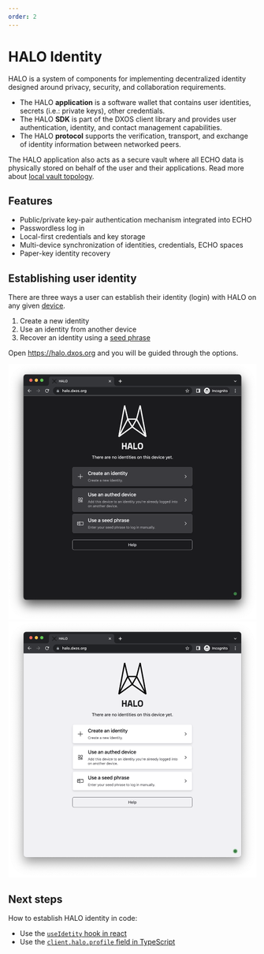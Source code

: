 ```yaml
---
order: 2
---
```


# HALO Identity

HALO is a system of components for implementing decentralized identity designed around privacy, security, and collaboration requirements.

*   The HALO **application** is a software wallet that contains user identities, secrets (i.e.: private keys), other credentials.
*   The HALO **SDK** is part of the DXOS client library and provides user authentication, identity, and contact management capabilities.
*   The HALO **protocol** supports the verification, transport, and exchange of identity information between networked peers.

The HALO application also acts as a secure vault where all ECHO data is physically stored on behalf of the user and their applications. Read more about [local vault topology](../echo/#local-vault-topology).

## Features

*   Public/private key-pair authentication mechanism integrated into ECHO
*   Passwordless log in
*   Local-first credentials and key storage
*   Multi-device synchronization of identities, credentials, ECHO spaces
*   Paper-key identity recovery

## Establishing user identity

There are three ways a user can establish their identity (login) with HALO on any given [device](../glossary#device).

1.  Create a new identity
2.  Use an identity from another device
3.  Recover an identity using a [seed phrase](../glossary#seed-phrase)

Open <https://halo.dxos.org> and you will be guided through the options.

![HALO application](./images/halo-dark.png#dark)
![HALO application](./images/halo-light.png#light)

## Next steps

How to establish HALO identity in code:

*   Use the [`useIdetity` hook in react](../react/identity)
*   Use the [`client.halo.profile` field in TypeScript](../typescript/identity)
